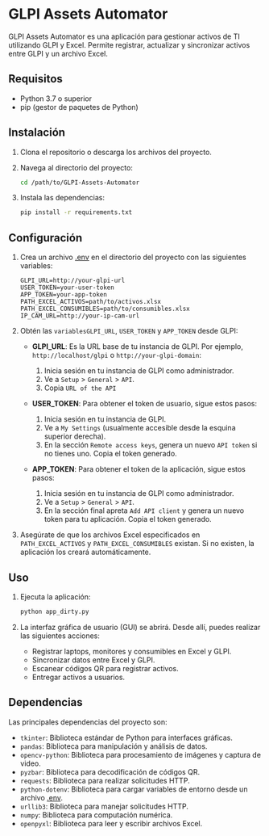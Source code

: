# GLPI Assets Automator

GLPI Assets Automator es una aplicación para gestionar activos de TI utilizando GLPI y Excel. Permite registrar, actualizar y sincronizar activos entre GLPI y un archivo Excel.

## Requisitos

- Python 3.7 o superior
- pip (gestor de paquetes de Python)

## Instalación

1. Clona el repositorio o descarga los archivos del proyecto.

2. Navega al directorio del proyecto:

    ```sh
    cd /path/to/GLPI-Assets-Automator
    ```

3. Instala las dependencias:

    ```sh
    pip install -r requirements.txt
    ```

## Configuración

1. Crea un archivo [.env](http://_vscodecontentref_/1) en el directorio del proyecto con las siguientes variables:

    ```env
    GLPI_URL=http://your-glpi-url
    USER_TOKEN=your-user-token
    APP_TOKEN=your-app-token
    PATH_EXCEL_ACTIVOS=path/to/activos.xlsx
    PATH_EXCEL_CONSUMIBLES=path/to/consumibles.xlsx
    IP_CAM_URL=http://your-ip-cam-url
    ```

2. Obtén las  `variablesGLPI_URL`, `USER_TOKEN` y `APP_TOKEN` desde GLPI:

    - **GLPI_URL**: Es la URL base de tu instancia de GLPI. Por ejemplo, `http://localhost/glpi` o `http://your-glpi-domain`:
        1. Inicia sesión en tu instancia de GLPI como administrador.
        2. Ve a `Setup` > `General` > `API`.
        3. Copia `URL of the API`

    - **USER_TOKEN**: Para obtener el token de usuario, sigue estos pasos:
        1. Inicia sesión en tu instancia de GLPI.
        2. Ve a `My Settings` (usualmente accesible desde la esquina superior derecha).
        3. En la sección `Remote access keys`, genera un nuevo `API token` si no tienes uno. Copia el token generado.

    - **APP_TOKEN**: Para obtener el token de la aplicación, sigue estos pasos:
        1. Inicia sesión en tu instancia de GLPI como administrador.
        2. Ve a `Setup` > `General` > `API`.
        3. En la sección final apreta `Add API client` y genera un nuevo token para tu aplicación. Copia el token generado.

3. Asegúrate de que los archivos Excel especificados en `PATH_EXCEL_ACTIVOS` y `PATH_EXCEL_CONSUMIBLES` existan. Si no existen, la aplicación los creará automáticamente.

## Uso

1. Ejecuta la aplicación:

    ```sh
    python app_dirty.py
    ```

2. La interfaz gráfica de usuario (GUI) se abrirá. Desde allí, puedes realizar las siguientes acciones:

    - Registrar laptops, monitores y consumibles en Excel y GLPI.
    - Sincronizar datos entre Excel y GLPI.
    - Escanear códigos QR para registrar activos.
    - Entregar activos a usuarios.

## Dependencias

Las principales dependencias del proyecto son:

- `tkinter`: Biblioteca estándar de Python para interfaces gráficas.
- `pandas`: Biblioteca para manipulación y análisis de datos.
- `opencv-python`: Biblioteca para procesamiento de imágenes y captura de video.
- `pyzbar`: Biblioteca para decodificación de códigos QR.
- `requests`: Biblioteca para realizar solicitudes HTTP.
- `python-dotenv`: Biblioteca para cargar variables de entorno desde un archivo [.env](http://_vscodecontentref_/2).
- `urllib3`: Biblioteca para manejar solicitudes HTTP.
- `numpy`: Biblioteca para computación numérica.
- `openpyxl`: Biblioteca para leer y escribir archivos Excel.

